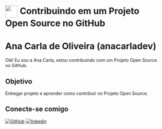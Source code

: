 <h1>
    <a href="https://www.dio.me/">
     <img align="center" width="40px" src="https://hermes.digitalinnovation.one/assets/diome/logo-minimized.png"></a>
    <span> Contribuindo em um Projeto Open Source no GitHub</span>
</h1>

# Ana Carla de Oliveira (anacarladev)
Olá! Eu sou a Ana Carla, estou contribuindo com um Projeto Open Source no GitHub.

## Objetivo
Entregar projeto e aprender como contribuir no Projeto Open Source.

## Conecte-se comigo
[![GitHub](https://img.shields.io/badge/GitHub-ec63a1?style=for-the-badge&logo=github&logoColor=fff)](https://github.com/anacarladev)
[![linkedin](https://img.shields.io/badge/Linkedin-ec63a1?style=for-the-badge&logo=linkedinb&logoColor=fff)](https://www.linkedin.com/in/anacarlaoliveiraaco/)